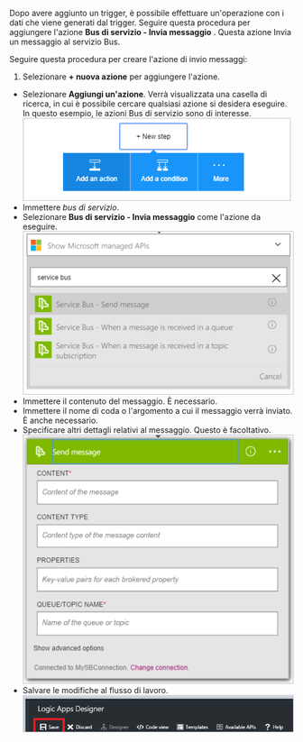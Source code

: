 Dopo avere aggiunto un trigger, è possibile effettuare un'operazione con i dati che viene generati dal trigger. Seguire questa procedura per aggiungere l'azione **Bus di servizio - Invia messaggio** . Questa azione Invia un messaggio al servizio Bus.  

Seguire questa procedura per creare l'azione di invio messaggi:  

1. Selezionare **+ nuova azione** per aggiungere l'azione.  
- Selezionare **Aggiungi un'azione**. Verrà visualizzata una casella di ricerca, in cui è possibile cercare qualsiasi azione si desidera eseguire. In questo esempio, le azioni Bus di servizio sono di interesse.    
![Immagine di azione Bus di servizio 1](./media/connectors-create-api-servicebus/action-1.png)   
- Immettere *bus di servizio*.  
- Selezionare **Bus di servizio - Invia messaggio** come l'azione da eseguire.  
![Immagine di azione Bus di servizio 2](./media/connectors-create-api-servicebus/action-2.png)    
- Immettere il contenuto del messaggio. È necessario.  
- Immettere il nome di coda o l'argomento a cui il messaggio verrà inviato. È anche necessario.   
- Specificare altri dettagli relativi al messaggio. Questo è facoltativo.     
![Immagine di azione Bus di servizio 3](./media/connectors-create-api-servicebus/action-3.png)    
- Salvare le modifiche al flusso di lavoro.   
![Immagine di azione Bus di servizio 4](./media/connectors-create-api-servicebus/action-4.png)     
